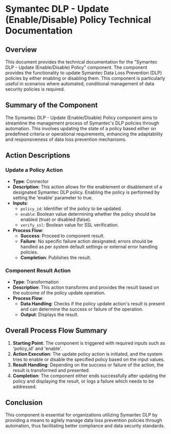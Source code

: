 # Symantec DLP - Update (Enable/Disable) Policy Technical Documentation

## Overview

This document provides the technical documentation for the "Symantec DLP - Update (Enable/Disable) Policy" component. The component provides the functionality to update Symantec Data Loss Prevention (DLP) policies by either enabling or disabling them. This component is particularly useful in scenarios where automated, conditional management of data security policies is required.

## Summary of the Component

The Symantec DLP - Update (Enable/Disable) Policy component aims to streamline the management process of Symantec's DLP policies through automation. This involves updating the state of a policy based either on predefined criteria or operational requirements, enhancing the adaptability and responsiveness of data loss prevention mechanisms.

## Action Descriptions

### Update a Policy Action

- **Type**: Connector
- **Description**: This action allows for the enablement or disablement of a designated Symantec DLP policy. Enabling the policy is performed by setting the 'enable' parameter to true.
- **Inputs**:
  - `policy_id`: Identifier of the policy to be updated.
  - `enable`: Boolean value determining whether the policy should be enabled (true) or disabled (false).
  - `verify_ssl`: Boolean value for SSL verification.
- **Process Flow**:
  - **Success**: Proceed to component result.
  - **Failure**: No specific failure action designated; errors should be handled as per system default settings or external error handling policies.
  - **Completion**: Publishes the result.

### Component Result Action

- **Type**: Transformation
- **Description**: This action transforms and provides the result based on the outcome of the policy update operation.
- **Process Flow**:
  - **Data Handling**: Checks if the policy update action's result is present and can determine the success or failure of the operation.
  - **Output**: Displays the result.

## Overall Process Flow Summary

1. **Starting Point**: The component is triggered with required inputs such as 'policy_id' and 'enable'.
2. **Action Execution**: The update policy action is initiated, and the system tries to enable or disable the specified policy based on the input values.
3. **Result Handling**: Depending on the success or failure of the action, the result is transformed and presented.
4. **Completion**: The component either ends successfully after updating the policy and displaying the result, or logs a failure which needs to be addressed.

## Conclusion

This component is essential for organizations utilizing Symantec DLP by providing a means to agilely manage data loss prevention policies through automation, thus facilitating better compliance and data security standards.

